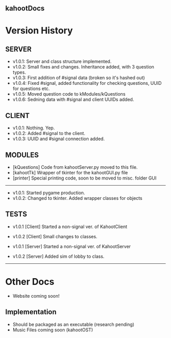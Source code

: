 kahootDocs
-----------

Version History
===============

SERVER
------

- v1.0.1: Server and class structure implemented.
- v1.0.2: Small fixes and changes. Inheritance added, with 3 question types.
- v1.0.3: First addition of #signal data (broken so it's hashed out)
- v1.0.4: Fixed #signal, added functionality for checking questions, UUID for questions etc.
- v1.0.5: Moved question code to kModules/kQuestions
- v1.0.6: Sedning data with #signal and client UUIDs added.

CLIENT
------

- v1.0.1: Nothing. Yep.
- v1.0.2: Added #signal to the client.
- v1.0.3: UUID and #signal connection added.

MODULES
-------

- [kQuestions] Code from kahootServer.py moved to this file.
- [kahootTk] Wrapper of tkinter for the kahootGUI.py file
- [printer] Special printing code, soon to be moved to misc. folder
GUI
---

- v1.0.1: Started pygame production.
- v1.0.2: Changed to tkinter. Added wrapper classes for objects

TESTS
-----

- v1.0.1 [Client] Started a non-signal ver. of KahootClient
- v1.0.2 [Client] Small changes to classes.

- v1.0.1 [Server] Started a non-signal ver. of KahootServer
- v1.0.2 [Server] Added sim of lobby to class.

-----

Other Docs
==========

- Website coming soon!

Implementation
--------------

- Should be packaged as an executable (research pending)
- Music Files coming soon (kahootOST)

